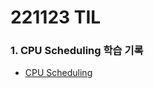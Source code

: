 # 221123 TIL
### 1. CPU Scheduling 학습 기록
* [CPU Scheduling](https://www.devops-eljoe.com/70dee696-0206-4966-a559-cb25970567ee)